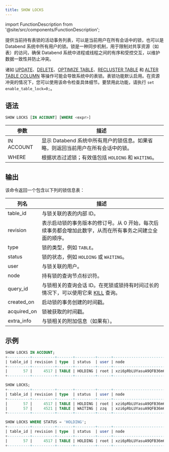```yaml
---
title: SHOW LOCKS
---
```

import FunctionDescription from '@site/src/components/FunctionDescription';

<FunctionDescription description="引入或更新于：v1.2.262"/>

提供当前持有表锁的活动事务列表，可以是当前用户在所有会话中的锁，也可以是 Databend 系统中所有用户的锁。锁是一种同步机制，用于限制对共享资源（如表）的访问，确保 Databend 系统中进程或线程之间的有序和受控交互，以维护数据一致性并防止冲突。

诸如 [UPDATE](../../10-dml/dml-update.md)、[DELETE](../../10-dml/dml-delete-from.md)、[OPTIMIZE TABLE](../01-table/60-optimize-table.md)、[RECLUSTER TABLE](../06-clusterkey/dml-recluster-table.md) 和 [ALTER TABLE COLUMN](../01-table/90-alter-table-column.md) 等操作可能会导致系统中的表锁。表锁功能默认启用。在资源冲突的情况下，您可以使用该命令检查具体细节。要禁用此功能，请执行 `set enable_table_lock=0;`。

## 语法

```sql
SHOW LOCKS [IN ACCOUNT] [WHERE <expr>]
```

| 参数       | 描述                                                                                                                                         |
|------------|-----------------------------------------------------------------------------------------------------------------------------------------------------|
| IN ACCOUNT | 显示 Databend 系统中所有用户的锁信息。如果省略，则返回当前用户在所有会话中的锁。 |
| WHERE      | 根据状态过滤锁；有效值包括 `HOLDING` 和 `WAITING`。                                                                    |

## 输出

该命令返回一个包含以下列的锁信息表：

| 列名        | 描述                                                                                                                                                                                                             |
|-------------|-------------------------------------------------------------------------------------------------------------------------------------------------------------------------------------------------------------------------|
| table_id    | 与锁关联的表的内部 ID。                                                                                                                                                                     |
| revision    | 表示启动锁的事务版本的修订号。从 0 开始，每次后续事务都会增加此数字，从而在所有事务之间建立全面的顺序。 |
| type        | 锁的类型，例如 `TABLE`。                                                                                                                                                                                      |
| status      | 锁的状态，例如 `HOLDING` 或 `WAITING`。                                                                                                                                                                 |
| user        | 与锁关联的用户。                                                                                                                                                                                      |
| node        | 持有锁的查询节点标识符。                                                                                                                                                                    |
| query_id    | 与锁相关的查询会话 ID。在死锁或锁持有时间过长的情况下，可以使用它来 [KILL](/sql/sql-commands/administration-cmds/kill) 查询。                                                  |
| created_on  | 启动锁的事务创建的时间戳。                                                                                                                                                     |
| acquired_on | 锁被获取的时间戳。                                                                                                                                                                                   |
| extra_info  | 与锁相关的附加信息（如果有）。                                                                                                                                                                     |

## 示例

```sql
SHOW LOCKS IN ACCOUNT;
+----------+----------+-------+---------+------+------------------------+--------------------------------------+----------------------------+----------------------------+------------+
| table_id | revision | type  | status  | user | node                   | query_id                             | created_on                 | acquired_on                | extra_info |
+----------+----------+-------+---------+------+------------------------+--------------------------------------+----------------------------+----------------------------+------------+
|       57 |     4517 | TABLE | HOLDING | root | xzi6pRbLUYasuA9QFB36m6 | d7989971-d5ec-4764-8e37-afe38ebc13e2 | 2023-12-13 09:56:47.295684 | 2023-12-13 09:56:47.310805 |            |
+----------+----------+-------+---------+------+------------------------+--------------------------------------+----------------------------+----------------------------+------------+

SHOW LOCKS;
+----------+----------+-------+---------+------+------------------------+--------------------------------------+----------------------------+----------------------------+------------+
| table_id | revision | type  | status  | user | node                   | query_id                             | created_on                 | acquired_on                | extra_info |
+----------+----------+-------+---------+------+------------------------+--------------------------------------+----------------------------+----------------------------+------------+
|       57 |     4517 | TABLE | HOLDING | root | xzi6pRbLUYasuA9QFB36m6 | d7989971-d5ec-4764-8e37-afe38ebc13e2 | 2023-12-13 09:56:47.295684 | 2023-12-13 09:56:47.310805 |            |
|       57 |     4521 | TABLE | WAITING | zzq  | xzi6pRbLUYasuA9QFB36m6 | 4bc78044-d4fc-4fe1-a5c5-ff6ab1e3e372 | 2023-12-13 09:56:48.419774 | NULL                       |            |
+----------+----------+-------+---------+------+------------------------+--------------------------------------+----------------------------+----------------------------+------------+

SHOW LOCKS WHERE STATUS = 'HOLDING';
+----------+----------+-------+---------+------+------------------------+--------------------------------------+----------------------------+----------------------------+------------+
| table_id | revision | type  | status  | user | node                   | query_id                             | created_on                 | acquired_on                | extra_info |
+----------+----------+-------+---------+------+------------------------+--------------------------------------+----------------------------+----------------------------+------------+
|       57 |     4517 | TABLE | HOLDING | root | xzi6pRbLUYasuA9QFB36m6 | d7989971-d5ec-4764-8e37-afe38ebc13e2 | 2023-12-13 09:56:47.295684 | 2023-12-13 09:56:47.310805 |            |
+----------+----------+-------+---------+------+------------------------+--------------------------------------+----------------------------+----------------------------+------------+
```